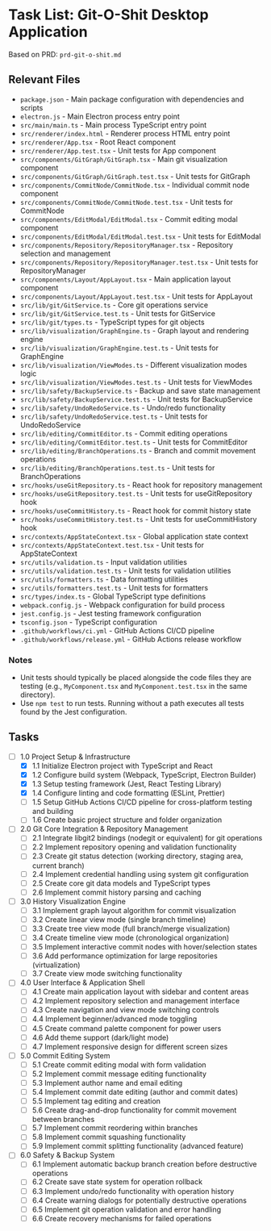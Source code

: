 # Task List: Git-O-Shit Desktop Application

Based on PRD: `prd-git-o-shit.md`

## Relevant Files

- `package.json` - Main package configuration with dependencies and scripts
- `electron.js` - Main Electron process entry point
- `src/main/main.ts` - Main process TypeScript entry point
- `src/renderer/index.html` - Renderer process HTML entry point
- `src/renderer/App.tsx` - Root React component
- `src/renderer/App.test.tsx` - Unit tests for App component
- `src/components/GitGraph/GitGraph.tsx` - Main git visualization component
- `src/components/GitGraph/GitGraph.test.tsx` - Unit tests for GitGraph
- `src/components/CommitNode/CommitNode.tsx` - Individual commit node component
- `src/components/CommitNode/CommitNode.test.tsx` - Unit tests for CommitNode
- `src/components/EditModal/EditModal.tsx` - Commit editing modal component
- `src/components/EditModal/EditModal.test.tsx` - Unit tests for EditModal
- `src/components/Repository/RepositoryManager.tsx` - Repository selection and management
- `src/components/Repository/RepositoryManager.test.tsx` - Unit tests for RepositoryManager
- `src/components/Layout/AppLayout.tsx` - Main application layout component
- `src/components/Layout/AppLayout.test.tsx` - Unit tests for AppLayout
- `src/lib/git/GitService.ts` - Core git operations service
- `src/lib/git/GitService.test.ts` - Unit tests for GitService
- `src/lib/git/types.ts` - TypeScript types for git objects
- `src/lib/visualization/GraphEngine.ts` - Graph layout and rendering engine
- `src/lib/visualization/GraphEngine.test.ts` - Unit tests for GraphEngine
- `src/lib/visualization/ViewModes.ts` - Different visualization modes logic
- `src/lib/visualization/ViewModes.test.ts` - Unit tests for ViewModes
- `src/lib/safety/BackupService.ts` - Backup and save state management
- `src/lib/safety/BackupService.test.ts` - Unit tests for BackupService
- `src/lib/safety/UndoRedoService.ts` - Undo/redo functionality
- `src/lib/safety/UndoRedoService.test.ts` - Unit tests for UndoRedoService
- `src/lib/editing/CommitEditor.ts` - Commit editing operations
- `src/lib/editing/CommitEditor.test.ts` - Unit tests for CommitEditor
- `src/lib/editing/BranchOperations.ts` - Branch and commit movement operations
- `src/lib/editing/BranchOperations.test.ts` - Unit tests for BranchOperations
- `src/hooks/useGitRepository.ts` - React hook for repository management
- `src/hooks/useGitRepository.test.ts` - Unit tests for useGitRepository hook
- `src/hooks/useCommitHistory.ts` - React hook for commit history state
- `src/hooks/useCommitHistory.test.ts` - Unit tests for useCommitHistory hook
- `src/contexts/AppStateContext.tsx` - Global application state context
- `src/contexts/AppStateContext.test.tsx` - Unit tests for AppStateContext
- `src/utils/validation.ts` - Input validation utilities
- `src/utils/validation.test.ts` - Unit tests for validation utilities
- `src/utils/formatters.ts` - Data formatting utilities
- `src/utils/formatters.test.ts` - Unit tests for formatters
- `src/types/index.ts` - Global TypeScript type definitions
- `webpack.config.js` - Webpack configuration for build process
- `jest.config.js` - Jest testing framework configuration
- `tsconfig.json` - TypeScript configuration
- `.github/workflows/ci.yml` - GitHub Actions CI/CD pipeline
- `.github/workflows/release.yml` - GitHub Actions release workflow

### Notes

- Unit tests should typically be placed alongside the code files they are testing (e.g., `MyComponent.tsx` and `MyComponent.test.tsx` in the same directory).
- Use `npm test` to run tests. Running without a path executes all tests found by the Jest configuration.

## Tasks

- [ ] 1.0 Project Setup & Infrastructure
  - [x] 1.1 Initialize Electron project with TypeScript and React
  - [x] 1.2 Configure build system (Webpack, TypeScript, Electron Builder)
  - [x] 1.3 Setup testing framework (Jest, React Testing Library)
  - [x] 1.4 Configure linting and code formatting (ESLint, Prettier)
  - [ ] 1.5 Setup GitHub Actions CI/CD pipeline for cross-platform testing and building
  - [ ] 1.6 Create basic project structure and folder organization

- [ ] 2.0 Git Core Integration & Repository Management
  - [ ] 2.1 Integrate libgit2 bindings (nodegit or equivalent) for git operations
  - [ ] 2.2 Implement repository opening and validation functionality
  - [ ] 2.3 Create git status detection (working directory, staging area, current branch)
  - [ ] 2.4 Implement credential handling using system git configuration
  - [ ] 2.5 Create core git data models and TypeScript types
  - [ ] 2.6 Implement commit history parsing and caching

- [ ] 3.0 History Visualization Engine
  - [ ] 3.1 Implement graph layout algorithm for commit visualization
  - [ ] 3.2 Create linear view mode (single branch timeline)
  - [ ] 3.3 Create tree view mode (full branch/merge visualization)
  - [ ] 3.4 Create timeline view mode (chronological organization)
  - [ ] 3.5 Implement interactive commit nodes with hover/selection states
  - [ ] 3.6 Add performance optimization for large repositories (virtualization)
  - [ ] 3.7 Create view mode switching functionality

- [ ] 4.0 User Interface & Application Shell
  - [ ] 4.1 Create main application layout with sidebar and content areas
  - [ ] 4.2 Implement repository selection and management interface
  - [ ] 4.3 Create navigation and view mode switching controls
  - [ ] 4.4 Implement beginner/advanced mode toggling
  - [ ] 4.5 Create command palette component for power users
  - [ ] 4.6 Add theme support (dark/light mode)
  - [ ] 4.7 Implement responsive design for different screen sizes

- [ ] 5.0 Commit Editing System
  - [ ] 5.1 Create commit editing modal with form validation
  - [ ] 5.2 Implement commit message editing functionality
  - [ ] 5.3 Implement author name and email editing
  - [ ] 5.4 Implement commit date editing (author and commit dates)
  - [ ] 5.5 Implement tag editing and creation
  - [ ] 5.6 Create drag-and-drop functionality for commit movement between branches
  - [ ] 5.7 Implement commit reordering within branches
  - [ ] 5.8 Implement commit squashing functionality
  - [ ] 5.9 Implement commit splitting functionality (advanced feature)

- [ ] 6.0 Safety & Backup System
  - [ ] 6.1 Implement automatic backup branch creation before destructive operations
  - [ ] 6.2 Create save state system for operation rollback
  - [ ] 6.3 Implement undo/redo functionality with operation history
  - [ ] 6.4 Create warning dialogs for potentially destructive operations
  - [ ] 6.5 Implement git operation validation and error handling
  - [ ] 6.6 Create recovery mechanisms for failed operations
